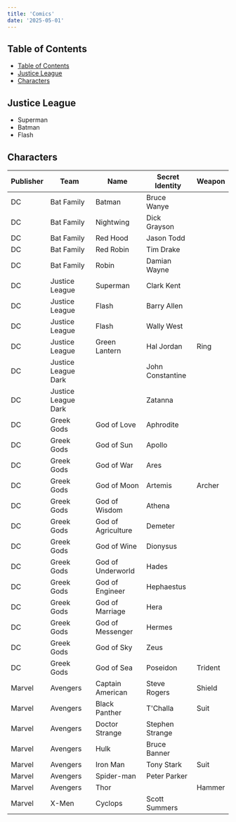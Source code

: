 ```yaml
---
title: 'Comics'
date: '2025-05-01'
---
```


## Table of Contents

- [Table of Contents](#table-of-contents)
- [Justice League](#justice-league)
- [Characters](#characters)

## Justice League

- Superman
- Batman
- Flash

## Characters

| Publisher | Team                | Name               | Secret Identity  | Weapon  |
| --------- | ------------------- | ------------------ | ---------------- | ------- |
| DC        | Bat Family          | Batman             | Bruce Wanye      |         |
| DC        | Bat Family          | Nightwing          | Dick Grayson     |         |
| DC        | Bat Family          | Red Hood           | Jason Todd       |         |
| DC        | Bat Family          | Red Robin          | Tim Drake        |         |
| DC        | Bat Family          | Robin              | Damian Wayne     |         |
| DC        | Justice League      | Superman           | Clark Kent       |         |
| DC        | Justice League      | Flash              | Barry Allen      |         |
| DC        | Justice League      | Flash              | Wally West       |         |
| DC        | Justice League      | Green Lantern      | Hal Jordan       | Ring    |
| DC        | Justice League Dark |                    | John Constantine |         |
| DC        | Justice League Dark |                    | Zatanna          |         |
| DC        | Greek Gods          | God of Love        | Aphrodite        |         |
| DC        | Greek Gods          | God of Sun         | Apollo           |         |
| DC        | Greek Gods          | God of War         | Ares             |         |
| DC        | Greek Gods          | God of Moon        | Artemis          | Archer  |
| DC        | Greek Gods          | God of Wisdom      | Athena           |         |
| DC        | Greek Gods          | God of Agriculture | Demeter          |         |
| DC        | Greek Gods          | God of Wine        | Dionysus         |         |
| DC        | Greek Gods          | God of Underworld  | Hades            |         |
| DC        | Greek Gods          | God of Engineer    | Hephaestus       |         |
| DC        | Greek Gods          | God of Marriage    | Hera             |         |
| DC        | Greek Gods          | God of Messenger   | Hermes           |         |
| DC        | Greek Gods          | God of Sky         | Zeus             |         |
| DC        | Greek Gods          | God of Sea         | Poseidon         | Trident |
| Marvel    | Avengers            | Captain American   | Steve Rogers     | Shield  |
| Marvel    | Avengers            | Black Panther      | T'Challa         | Suit    |
| Marvel    | Avengers            | Doctor Strange     | Stephen Strange  |         |
| Marvel    | Avengers            | Hulk               | Bruce Banner     |         |
| Marvel    | Avengers            | Iron Man           | Tony Stark       | Suit    |
| Marvel    | Avengers            | Spider-man         | Peter Parker     |         |
| Marvel    | Avengers            | Thor               |                  | Hammer  |
| Marvel    | X-Men               | Cyclops            | Scott Summers    |         |
